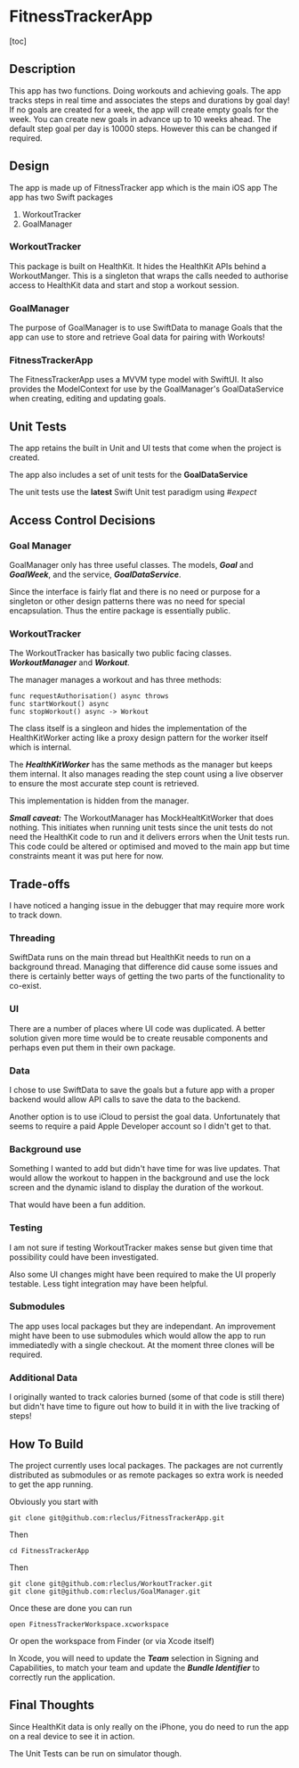 # FitnessTrackerApp
[toc]
## Description
This app has two functions. Doing workouts and achieving goals. The app tracks steps in real time and associates the steps and durations by goal day! If no goals are created for a week, the app will create empty goals for the week. You can create new goals in advance up to 10 weeks ahead. The default step goal per day is 10000 steps. However this can be changed if required. 
## Design
The app is made up of FitnessTracker app which is the main iOS app
The app has two Swift packages

1. WorkoutTracker
1. GoalManager

### WorkoutTracker
This package is built on HealthKit. It hides the HealthKit APIs behind a WorkoutManger. This is a singleton that wraps the calls needed to authorise access to HealthKit data and start and stop a workout session. 

### GoalManager
The purpose of GoalManager is to use SwiftData to manage Goals that the app can use to store and retrieve Goal data for pairing with Workouts! 

### FitnessTrackerApp
The FitnessTrackerApp uses a MVVM type model with SwiftUI. It also provides the ModelContext for use by the GoalManager's GoalDataService when creating, editing and updating goals.

## Unit Tests 
The app retains the built in Unit and UI tests that come when the project is created.

The app also includes a set of unit tests for the **GoalDataService**

The unit tests use the **latest** Swift Unit test paradigm using *#expect*

## Access Control Decisions
### Goal Manager
GoalManager only has three useful classes. The models, ***Goal*** and ***GoalWeek***, and the service, ***GoalDataService***.

Since the interface is fairly flat and there is no need or purpose for a singleton or other design patterns there was no need for special encapsulation. Thus the entire package is essentially public. 

### WorkoutTracker
The WorkoutTracker has basically two public facing classes. ***WorkoutManager*** and ***Workout***.

The manager manages a workout and has three methods:

	func requestAuthorisation() async throws 
	func startWorkout() async
	func stopWorkout() async -> Workout
The class itself is a singleon and hides the implementation of the HealthKitWorker acting like a proxy design pattern for the worker itself which is internal. 

The ***HealthKitWorker*** has the same methods as the manager but keeps them internal. It also manages reading the step count using a live observer to ensure the most accurate step count is retrieved. 

This implementation is hidden from the manager. 

_***Small caveat:***_ The WorkoutManager has MockHealtKitWorker that does nothing. This initiates when running unit tests since the unit tests do not need the HealthKit code to run and it delivers errors when the Unit tests run. This code could be altered or optimised and moved to the main app but time constraints meant it was put here for now. 

## Trade-offs
I have noticed a hanging issue in the debugger that may require more work to track down. 

### Threading
SwiftData runs on the main thread but HealthKit needs to run on a background thread. Managing that difference did cause some issues and there is certainly better ways of getting the two parts of the functionality to co-exist. 

### UI
There are a number of places where UI code was duplicated. A better solution given more time would be to create reusable components and perhaps even put them in their own package. 

### Data
I chose to use SwiftData to save the goals but a future app with a proper backend would allow API calls to save the data to the backend. 

Another option is to use iCloud to persist the goal data. Unfortunately that seems to require a paid Apple Developer account so I didn't get to that.

### Background use
Something I wanted to add but didn't have time for was live updates. That would allow the workout to happen in the background and use the lock screen and the dynamic island to display the duration of the workout. 

That would have been a fun addition. 

### Testing
I am not sure if testing WorkoutTracker makes sense but given time that possibility could have been investigated. 

Also some UI changes might have been required to make the UI properly testable. Less tight integration may have been helpful. 

### Submodules
The app uses local packages but they are independant. An improvement might have been to use submodules which would allow the app to run immediatedly with a single checkout. At the moment three clones will be required. 

### Additional Data
I originally wanted to track calories burned (some of that code is still there) but didn't have time to figure out how to build it in with the live tracking of steps!

## How To Build
The project currently uses local packages. The packages are not currently distributed as submodules or as remote packages so extra work is needed to get the app running. 

Obviously you start with 
	
	git clone git@github.com:rleclus/FitnessTrackerApp.git

Then
	
	cd FitnessTrackerApp
	
Then 

	git clone git@github.com:rleclus/WorkoutTracker.git
	git clone git@github.com:rleclus/GoalManager.git
	
Once these are done you can run 

	open FitnessTrackerWorkspace.xcworkspace
	
Or open the workspace from Finder (or via Xcode itself)
	
In Xcode, you will need to update the ***Team*** selection in Signing and Capabilities, to match your team and update the ***Bundle Identifier*** to correctly run the application.

## Final Thoughts 

Since HealthKit data is only really on the iPhone, you do need to run the app on a real device to see it in action. 

The Unit Tests can be run on simulator though. 